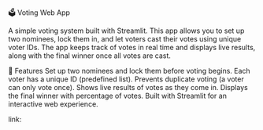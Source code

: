 🗳️ Voting Web App

A simple voting system built with Streamlit. This app allows you to set up two nominees, lock them in, and let voters cast their votes using unique voter IDs. The app keeps track of votes in real time and displays live results, along with the final winner once all votes are cast.

🚀 Features
Set up two nominees and lock them before voting begins.
Each voter has a unique ID (predefined list).
Prevents duplicate voting (a voter can only vote once).
Shows live results of votes as they come in.
Displays the final winner with percentage of votes.
Built with Streamlit for an interactive web experience.

link:
